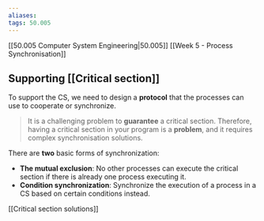 ```yaml
---
aliases:
tags: 50.005
---
```

[[50.005 Computer System Engineering|50.005]]
[[Week 5 - Process Synchronisation]]

## Supporting [[Critical section]]
To support the CS, we need to design a **protocol** that the processes can use to cooperate or synchronize.

> It is a challenging problem to **guarantee** a critical section. Therefore, having a critical section in your program is a **problem**, and it requires complex synchronisation solutions.

There are **two** basic forms of synchronization:

-   **The mutual exclusion**: No other processes can execute the critical section if there is already one process executing it.
-   **Condition synchronization**: Synchronize the execution of a process in a CS based on certain conditions instead.

[[Critical section solutions]]

